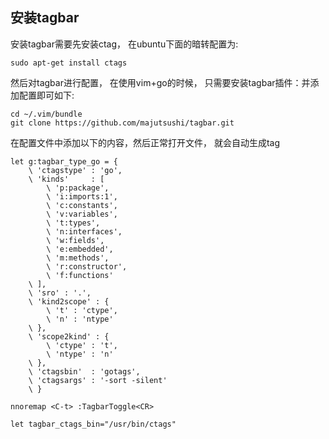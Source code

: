 ## 安装tagbar
安装tagbar需要先安装ctag， 在ubuntu下面的暗转配置为:
    
    sudo apt-get install ctags

然后对tagbar进行配置， 在使用vim+go的时候， 只需要安装tagbar插件：并添加配置即可如下:
    
    cd ~/.vim/bundle
    git clone https://github.com/majutsushi/tagbar.git
    
在配置文件中添加以下的内容，然后正常打开文件， 就会自动生成tag


    let g:tagbar_type_go = {
        \ 'ctagstype' : 'go',
        \ 'kinds'     : [
            \ 'p:package',
            \ 'i:imports:1',
            \ 'c:constants',
            \ 'v:variables',
            \ 't:types',
            \ 'n:interfaces',
            \ 'w:fields',
            \ 'e:embedded',
            \ 'm:methods',
            \ 'r:constructor',
            \ 'f:functions'
        \ ],
        \ 'sro' : '.',
        \ 'kind2scope' : {
            \ 't' : 'ctype',
            \ 'n' : 'ntype'
        \ },
        \ 'scope2kind' : {
            \ 'ctype' : 't',
            \ 'ntype' : 'n'
        \ },
        \ 'ctagsbin'  : 'gotags',
        \ 'ctagsargs' : '-sort -silent'
        \ }

    nnoremap <C-t> :TagbarToggle<CR>

    let tagbar_ctags_bin="/usr/bin/ctags"


